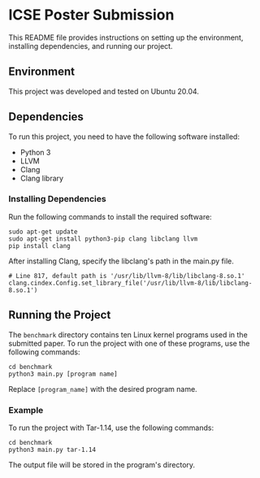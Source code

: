 # ICSE Poster Submission

This README file provides instructions on setting up the environment, installing dependencies, and running our project.

## Environment

This project was developed and tested on Ubuntu 20.04.

## Dependencies

To run this project, you need to have the following software installed:

- Python 3
- LLVM
- Clang
- Clang library

### Installing Dependencies

Run the following commands to install the required software:

```
sudo apt-get update
sudo apt-get install python3-pip clang libclang llvm
pip install clang
```

After installing Clang, specify the libclang's path in the main.py file.

```
# Line 817, default path is '/usr/lib/llvm-8/lib/libclang-8.so.1'
clang.cindex.Config.set_library_file('/usr/lib/llvm-8/lib/libclang-8.so.1') 
```

## Running the Project

The `benchmark` directory contains ten Linux kernel programs used in the submitted paper. To run the project with one of these programs, use the following commands:

```
cd benchmark
python3 main.py [program name]
```

Replace `[program_name]` with the desired program name.

### Example

To run the project with Tar-1.14, use the following commands:

```
cd benchmark
python3 main.py tar-1.14
```

The output file will be stored in the program's directory.
